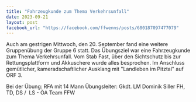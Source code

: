 ```yaml
---
title: "Fahrzeugkunde zum Thema Verkehrsunfall"
date: 2023-09-21
layout: post
facebook_url: "https://facebook.com/ffwenns/posts/680187097477079"
---
```


Auch am gestrigen Mittwoch, den 20. September fand eine weitere Gruppenübung der Gruppe 6 statt. Das Übungsziel war eine Fahrzeugkunde zum Thema Verkehrsunfall. Vom Stab Fast, über den Sichtschutz bis zur Rettungsplattform und Akkuschere wurde alles besprochen. Im Anschluss gemütlicher, kameradschaftlicher Ausklang mit "Landleben im Pitztal" auf ORF 3.

Bei der Übung:
 RFA mit 14 Mann
 Übungsleiter: Gkdt. LM Dominik Siller
 FH, TD, DS / ️ LS - ÖA Team FFW